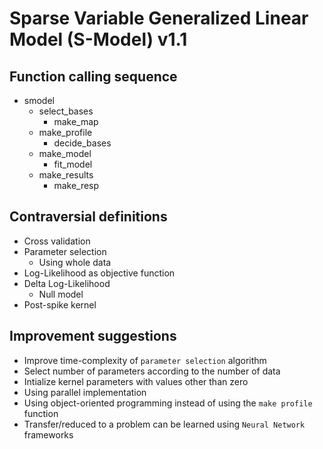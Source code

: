 # Sparse Variable Generalized Linear Model (S-Model) v1.1
## Function calling sequence
- smodel
	- select_bases
		- make_map
	- make_profile
		- decide_bases
	- make_model
		- fit_model
	- make_results
		- make_resp
## Contraversial definitions
- Cross validation
- Parameter selection
	- Using whole data
- Log-Likelihood as objective function
- Delta Log-Likelihood
	- Null model
- Post-spike kernel
## Improvement suggestions
- Improve time-complexity of `parameter selection` algorithm
- Select number of parameters according to the number of data
- Intialize kernel parameters with values other than zero
- Using parallel implementation
- Using object-oriented programming instead of using the `make profile` function
- Transfer/reduced to a problem can be learned using `Neural Network` frameworks